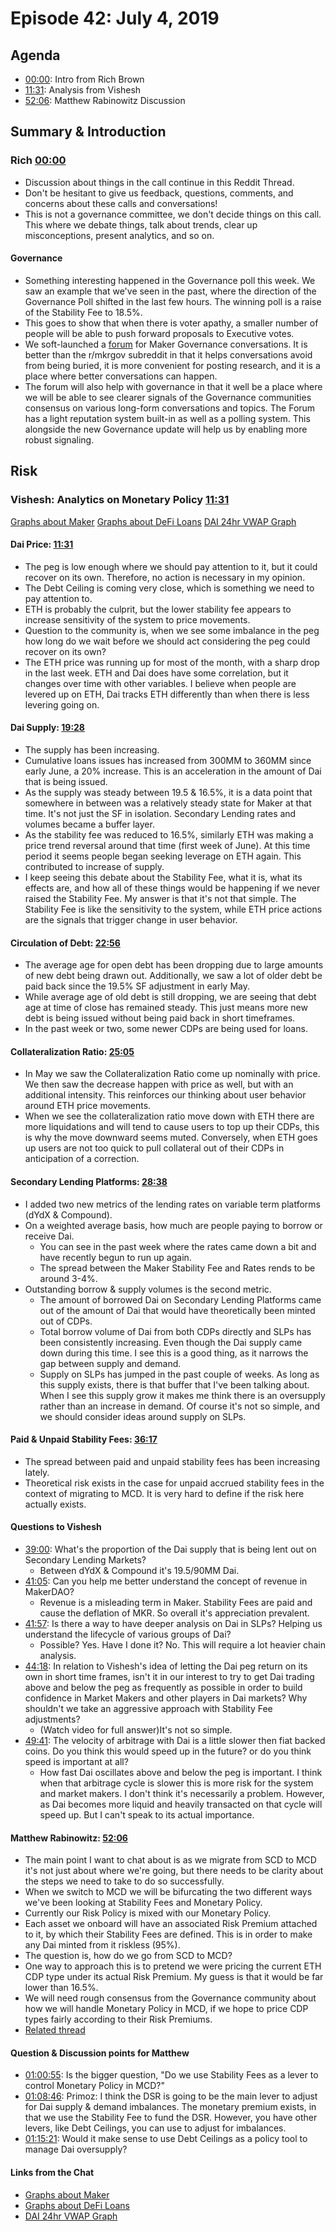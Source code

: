 # Episode 42: July 4, 2019

## Agenda

- [00:00](https://youtu.be/5QDgbgfG8qc?t=7): Intro from Rich Brown
- [11:31](https://youtu.be/5QDgbgfG8qc?t=692): Analysis from Vishesh
- [52:06](https://youtu.be/5QDgbgfG8qc?t=3126): Matthew Rabinowitz Discussion

## Summary & Introduction

### Rich [00:00](https://youtu.be/5QDgbgfG8qc?t=7)

- Discussion about things in the call continue in this Reddit Thread.
- Don't be hesitant to give us feedback, questions, comments, and concerns about these calls and conversations!
- This is not a governance committee, we don't decide things on this call. This where we debate things, talk about trends, clear up misconceptions, present analytics, and so on.

#### Governance

- Something interesting happened in the Governance poll this week. We saw an example that we've seen in the past, where the direction of the Governance Poll shifted in the last few hours. The winning poll is a raise of the Stability Fee to 18.5%.
- This goes to show that when there is voter apathy, a smaller number of people will be able to push forward proposals to Executive votes.
- We soft-launched a [forum](https://forum.makerdao.com/) for Maker Governance conversations. It is better than the r/mkrgov subreddit in that it helps conversations avoid from being buried, it is more convenient for posting research, and it is a place where better conversations can happen.
- The forum will also help with governance in that it well be a place where we will be able to see clearer signals of the Governance communities consensus on various long-form conversations and topics. The Forum has a light reputation system built-in as well as a polling system. This alongside the new Governance update will help us by enabling more robust signaling.

## Risk

### Vishesh: Analytics on Monetary Policy [11:31](https://youtu.be/5QDgbgfG8qc?t=692)

[Graphs about Maker](http://makerdao.descipher.io/)
[Graphs about DeFi Loans](http://loans.descipher.io/)
[DAI 24hr VWAP Graph](http://dai.descipher.io/)

#### Dai Price: [11:31](https://youtu.be/5QDgbgfG8qc?t=692)

- The peg is low enough where we should pay attention to it, but it could recover on its own. Therefore, no action is necessary in my opinion.
- The Debt Ceiling is coming very close, which is something we need to pay attention to.
- ETH is probably the culprit, but the lower stability fee appears to increase sensitivity of the system to price movements.
- Question to the community is, when we see some imbalance in the peg how long do we wait before we should act considering the peg could recover on its own?
- The ETH price was running up for most of the month, with a sharp drop in the last week. ETH and Dai does have some correlation, but it changes over time with other variables. I believe when people are levered up on ETH, Dai tracks ETH differently than when there is less levering going on.

#### Dai Supply: [19:28](https://youtu.be/5QDgbgfG8qc?t=1168)

- The supply has been increasing.
- Cumulative loans issues has increased from 300MM to 360MM since early June, a 20% increase. This is an acceleration in the amount of Dai that is being issued.
- As the supply was steady between 19.5 & 16.5%, it is a data point that somewhere in between was a relatively steady state for Maker at that time. It's not just the SF in isolation. Secondary Lending rates and volumes became a buffer layer.
- As the stability fee was reduced to 16.5%, similarly ETH was making a price trend reversal around that time (first week of June). At this time period it seems people began seeking leverage on ETH again. This contributed to increase of supply.
- I keep seeing this debate about the Stability Fee, what it is, what its effects are, and how all of these things would be happening if we never raised the Stability Fee. My answer is that it's not that simple. The Stability Fee is like the sensitivity to the system, while ETH price actions are the signals that trigger change in user behavior.

#### Circulation of Debt: [22:56](https://youtu.be/5QDgbgfG8qc?t=1376)

- The average age for open debt has been dropping due to large amounts of new debt being drawn out. Additionally, we saw a lot of older debt be paid back since the 19.5% SF adjustment in early May.
- While average age of old debt is still dropping, we are seeing that debt age at time of close has remained steady. This just means more new debt is being issued without being paid back in short timeframes.
- In the past week or two, some newer CDPs are being used for loans.

#### Collateralization Ratio: [25:05](https://youtu.be/5QDgbgfG8qc?t=1505)

- In May we saw the Collateralization Ratio come up nominally with price. We then saw the decrease happen with price as well, but with an additional intensity. This reinforces our thinking about user behavior around ETH price movements.
- When we see the collateralization ratio move down with ETH there are more liquidations and will tend to cause users to top up their CDPs, this is why the move downward seems muted. Conversely, when ETH goes up users are not too quick to pull collateral out of their CDPs in anticipation of a correction.

#### Secondary Lending Platforms: [28:38](https://youtu.be/5QDgbgfG8qc?t=1718)

- I added two new metrics of the lending rates on variable term platforms (dYdX & Compound).
- On a weighted average basis, how much are people paying to borrow or receive Dai.
  - You can see in the past week where the rates came down a bit and have recently begun to run up again.
  - The spread between the Maker Stability Fee and Rates rends to be around 3-4%.
- Outstanding borrow & supply volumes is the second metric.
  - The amount of borrowed Dai on Secondary Lending Platforms came out of the amount of Dai that would have theoretically been minted out of CDPs.
  - Total borrow volume of Dai from both CDPs directly and SLPs has been consistently increasing. Even though the Dai supply came down during this time. I see this is a good thing, as it narrows the gap between supply and demand.
  - Supply on SLPs has jumped in the past couple of weeks. As long as this supply exists, there is that buffer that I've been talking about. When I see this supply grow it makes me think there is an oversupply rather than an increase in demand. Of course it's not so simple, and we should consider ideas around supply on SLPs.

#### Paid & Unpaid Stability Fees: [36:17](https://youtu.be/5QDgbgfG8qc?t=2177)

- The spread between paid and unpaid stability fees has been increasing lately.
- Theoretical risk exists in the case for unpaid accrued stability fees in the context of migrating to MCD. It is very hard to define if the risk here actually exists.

#### Questions to Vishesh

- [39:00](https://youtu.be/5QDgbgfG8qc?t=2347): What's the proportion of the Dai supply that is being lent out on Secondary Lending Markets?
  - Between dYdX & Compound it's 19.5/90MM Dai.
- [41:05](https://youtu.be/5QDgbgfG8qc?t=2469): Can you help me better understand the concept of revenue in MakerDAO?
  - Revenue is a misleading term in Maker. Stability Fees are paid and cause the deflation of MKR. So overall it's appreciation prevalent.
- [41:57](https://youtu.be/5QDgbgfG8qc?t=2517): Is there a way to have deeper analysis on Dai in SLPs? Helping us understand the lifecycle of various groups of Dai?
  - Possible? Yes. Have I done it? No. This will require a lot heavier chain analysis.
- [44:18](https://youtu.be/5QDgbgfG8qc?t=2658): In relation to Vishesh's idea of letting the Dai peg return on its own in short time frames, isn't it in our interest to try to get Dai trading above and below the peg as frequently as possible in order to build confidence in Market Makers and other players in Dai markets? Why shouldn't we take an aggressive approach with Stability Fee adjustments?
  - (Watch video for full answer)It's not so simple.
- [49:41](https://youtu.be/5QDgbgfG8qc?t=2981): The velocity of arbitrage with Dai is a little slower then fiat backed coins. Do you think this would speed up in the future? or do you think speed is important at all?
  - How fast Dai oscillates above and below the peg is important. I think when that arbitrage cycle is slower this is more risk for the system and market makers. I don't think it's necessarily a problem. However, as Dai becomes more liquid and heavily transacted on that cycle will speed up. But I can't speak to its actual importance.

#### Matthew Rabinowitz: [52:06](https://youtu.be/5QDgbgfG8qc?t=3126)

- The main point I want to chat about is as we migrate from SCD to MCD it's not just about where we're going, but there needs to be clarity about the steps we need to take to do so successfully.
- When we switch to MCD we will be bifurcating the two different ways we've been looking at Stability Fees and Monetary Policy.
- Currently our Risk Policy is mixed with our Monetary Policy.
- Each asset we onboard will have an associated Risk Premium attached to it, by which their Stability Fees are defined. This is in order to make any Dai minted from it riskless (95%).
- The question is, how do we go from SCD to MCD?
- One way to approach this is to pretend we were pricing the current ETH CDP type under its actual Risk Premium. My guess is that it would be far lower than 16.5%.
- We will need rough consensus from the Governance community about how we will handle Monetary Policy in MCD, if we hope to price CDP types fairly according to their Risk Premiums.
- [Related thread](https://forum.makerdao.com/t/navigating-the-waters-between-now-scd-and-mcd-with-the-dsr/80)

#### Question & Discussion points for Matthew

- [01:00:55](https://youtu.be/5QDgbgfG8qc?t=3655): Is the bigger question, "Do we use Stability Fees as a lever to control Monetary Policy in MCD?"
- [01:08:46](https://youtu.be/5QDgbgfG8qc?t=4126): Primoz: I think the DSR is going to be the main lever to adjust for Dai supply & demand imbalances. The monetary premium exists, in that we use the Stability Fee to fund the DSR. However, you have other levers, like Debt Ceilings, you can use to adjust for imbalances.
- [01:15:21](https://youtu.be/5QDgbgfG8qc?t=4521): Would it make sense to use Debt Ceilings as a policy tool to manage Dai oversupply?

#### Links from the Chat

- [Graphs about Maker](http://makerdao.descipher.io/)
- [Graphs about DeFi Loans](http://loans.descipher.io/)
- [DAI 24hr VWAP Graph](http://dai.descipher.io/)
